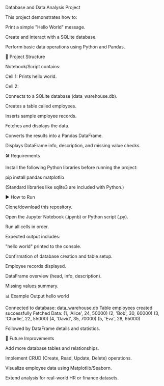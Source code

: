 Database and Data Analysis Project

This project demonstrates how to:

Print a simple "Hello World" message.

Create and interact with a SQLite database.

Perform basic data operations using Python and Pandas.

📂 Project Structure

Notebook/Script contains:

Cell 1: Prints hello world.

Cell 2:

Connects to a SQLite database (data_warehouse.db).

Creates a table called employees.

Inserts sample employee records.

Fetches and displays the data.

Converts the results into a Pandas DataFrame.

Displays DataFrame info, description, and missing value checks.

🛠️ Requirements

Install the following Python libraries before running the project:

pip install pandas matplotlib


(Standard libraries like sqlite3 are included with Python.)

▶️ How to Run

Clone/download this repository.

Open the Jupyter Notebook (.ipynb) or Python script (.py).

Run all cells in order.

Expected output includes:

"hello world" printed to the console.

Confirmation of database creation and table setup.

Employee records displayed.

DataFrame overview (head, info, description).

Missing values summary.

📊 Example Output
hello world

Connected to database: data_warehouse.db
Table employees created successfully
Fetched Data:
(1, 'Alice', 24, 50000)
(2, 'Bob', 30, 60000)
(3, 'Charlie', 22, 55000)
(4, 'David', 35, 70000)
(5, 'Eva', 28, 65000)


Followed by DataFrame details and statistics.

🚀 Future Improvements

Add more database tables and relationships.

Implement CRUD (Create, Read, Update, Delete) operations.

Visualize employee data using Matplotlib/Seaborn.

Extend analysis for real-world HR or finance datasets.
